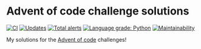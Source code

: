# Advent of code challenge solutions

[![CI](https://github.com/ammarnajjar/adventofcode/workflows/CI/badge.svg)](https://github.com/ammarnajjar/adventofcode/actions)
[![Updates](https://pyup.io/repos/github/ammarnajjar/adventofcode/shield.svg)](https://pyup.io/repos/github/ammarnajjar/adventofcode/)
[![Total alerts](https://img.shields.io/lgtm/alerts/g/ammarnajjar/adventofcode.svg?logo=lgtm&logoWidth=18)](https://lgtm.com/projects/g/ammarnajjar/adventofcode/alerts/)
[![Language grade: Python](https://img.shields.io/lgtm/grade/python/g/ammarnajjar/adventofcode.svg?logo=lgtm&logoWidth=18)](https://lgtm.com/projects/g/ammarnajjar/adventofcode/context:python)
[![Maintainability](https://api.codeclimate.com/v1/badges/761837aa12b97accbb00/maintainability)](https://codeclimate.com/github/ammarnajjar/adventofcode/maintainability)

My solutions for the [Advent of code](https://adventofcode.com) challenges!
